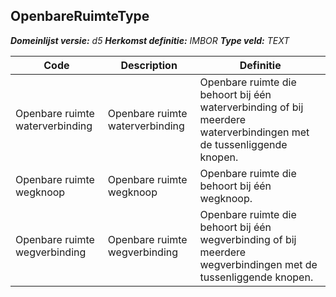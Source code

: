 ﻿## OpenbareRuimteType

*__Domeinlijst versie:__ d5*
*__Herkomst definitie:__ IMBOR*
*__Type veld:__ TEXT*

|__Code__ |__Description__ |__Definitie__	|
|	---	|	---	|   ---	| 
| Openbare ruimte waterverbinding | Openbare ruimte waterverbinding | Openbare ruimte die behoort bij één waterverbinding of bij meerdere waterverbindingen met de tussenliggende knopen. |
| Openbare ruimte wegknoop | Openbare ruimte wegknoop | Openbare ruimte die behoort bij één wegknoop. |
| Openbare ruimte wegverbinding | Openbare ruimte wegverbinding | Openbare ruimte die behoort bij één wegverbinding of bij meerdere wegverbindingen met de tussenliggende knopen. |
